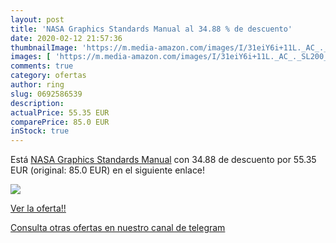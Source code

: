 ```yaml
---
layout: post
title: 'NASA Graphics Standards Manual al 34.88 % de descuento'
date: 2020-02-12 21:57:36
thumbnailImage: 'https://m.media-amazon.com/images/I/31eiY6i+11L._AC_._SL200_.jpg'
images: [ 'https://m.media-amazon.com/images/I/31eiY6i+11L._AC_._SL200_.jpg' ]
comments: true
category: ofertas
author: ring
slug: 0692586539
description:
actualPrice: 55.35 EUR
comparePrice: 85.0 EUR
inStock: true
---
```


Está [NASA Graphics Standards Manual](https://www.amazon.com/dp/0692586539/?tag=redken08-20) con 34.88 de descuento por 55.35 EUR (original: 85.0 EUR) en el siguiente enlace!

[![](https://m.media-amazon.com/images/I/31eiY6i+11L._AC_._SL200_.jpg)](https://www.amazon.com/dp/0692586539/?tag=redken08-20)

[Ver la oferta!!](https://www.amazon.com/dp/0692586539/?tag=redken08-20)

[Consulta otras ofertas en nuestro canal de telegram](https://t.me/s/ofertas25)
